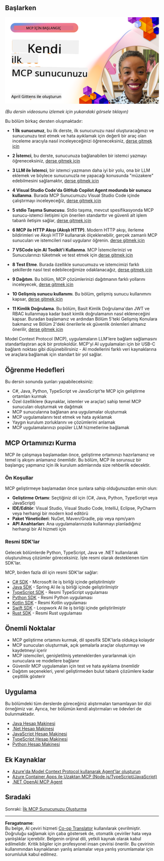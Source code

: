 <!--
CO_OP_TRANSLATOR_METADATA:
{
  "original_hash": "f400d87053221363769113c24f117248",
  "translation_date": "2025-10-06T23:04:23+00:00",
  "source_file": "03-GettingStarted/README.md",
  "language_code": "tr"
}
-->
## Başlarken  

[![İlk MCP Sunucunuzu Oluşturun](../../../translated_images/04.0ea920069efd979a0b2dad51e72c1df7ead9c57b3305796068a6cee1f0dd6674.tr.png)](https://youtu.be/sNDZO9N4m9Y)

_(Bu dersin videosunu izlemek için yukarıdaki görsele tıklayın)_

Bu bölüm birkaç dersten oluşmaktadır:

- **1 İlk sunucunuz**, bu ilk derste, ilk sunucunuzu nasıl oluşturacağınızı ve sunucunuzu test etmek ve hata ayıklamak için değerli bir araç olan inceleme aracıyla nasıl inceleyeceğinizi öğreneceksiniz, [derse gitmek için](01-first-server/README.md)

- **2 İstemci**, bu derste, sunucunuza bağlanabilen bir istemci yazmayı öğreneceksiniz, [derse gitmek için](02-client/README.md)

- **3 LLM ile İstemci**, bir istemci yazmanın daha iyi bir yolu, ona bir LLM eklemek ve böylece sunucunuzla ne yapacağı konusunda "müzakere" edebilmesini sağlamaktır, [derse gitmek için](03-llm-client/README.md)

- **4 Visual Studio Code'da GitHub Copilot Agent modunda bir sunucu kullanma**. Burada MCP Sunucumuzu Visual Studio Code içinde çalıştırmayı inceleyeceğiz, [derse gitmek için](04-vscode/README.md)

- **5 stdio Taşıma Sunucusu**. Stdio taşıma, mevcut spesifikasyonda MCP sunucu-istemci iletişimi için önerilen standarttır ve güvenli alt işlem tabanlı iletişim sağlar, [derse gitmek için](05-stdio-server/README.md)

- **6 MCP ile HTTP Akışı (Akışlı HTTP)**. Modern HTTP akışı, ilerleme bildirimleri ve Akışlı HTTP kullanarak ölçeklenebilir, gerçek zamanlı MCP sunucuları ve istemcileri nasıl uygulanır öğrenin. [derse gitmek için](06-http-streaming/README.md)

- **7 VSCode için AI Toolkit'i Kullanma**. MCP İstemcilerinizi ve Sunucularınızı tüketmek ve test etmek için [derse gitmek için](07-aitk/README.md)

- **8 Test Etme**. Burada özellikle sunucumuzu ve istemcimizi farklı şekillerde nasıl test edebileceğimize odaklanacağız, [derse gitmek için](08-testing/README.md)

- **9 Dağıtım**. Bu bölüm, MCP çözümlerinizi dağıtmanın farklı yollarını inceleyecek, [derse gitmek için](09-deployment/README.md)

- **10 Gelişmiş sunucu kullanımı**. Bu bölüm, gelişmiş sunucu kullanımını kapsar, [derse gitmek için](./10-advanced/README.md)

- **11 Kimlik Doğrulama**. Bu bölüm, Basit Kimlik Doğrulama'dan JWT ve RBAC kullanmaya kadar basit kimlik doğrulamanın nasıl ekleneceğini kapsar. Buradan başlamanız ve ardından Bölüm 5'teki Gelişmiş Konulara bakmanız ve Bölüm 2'deki önerilerle ek güvenlik önlemleri almanız önerilir, [derse gitmek için](./11-simple-auth/README.md)

Model Context Protocol (MCP), uygulamaların LLM'lere bağlam sağlamasını standartlaştıran açık bir protokoldür. MCP'yi AI uygulamaları için bir USB-C bağlantı noktası gibi düşünebilirsiniz - AI modellerini farklı veri kaynaklarına ve araçlara bağlamak için standart bir yol sağlar.

## Öğrenme Hedefleri

Bu dersin sonunda şunları yapabileceksiniz:

- C#, Java, Python, TypeScript ve JavaScript'te MCP için geliştirme ortamları kurmak
- Özel özelliklere (kaynaklar, istemler ve araçlar) sahip temel MCP sunucuları oluşturmak ve dağıtmak
- MCP sunucularına bağlanan ana uygulamalar oluşturmak
- MCP uygulamalarını test etmek ve hata ayıklamak
- Yaygın kurulum zorluklarını ve çözümlerini anlamak
- MCP uygulamalarınızı popüler LLM hizmetlerine bağlamak

## MCP Ortamınızı Kurma

MCP ile çalışmaya başlamadan önce, geliştirme ortamınızı hazırlamanız ve temel iş akışını anlamanız önemlidir. Bu bölüm, MCP ile sorunsuz bir başlangıç yapmanız için ilk kurulum adımlarında size rehberlik edecektir.

### Ön Koşullar

MCP geliştirmeye başlamadan önce şunlara sahip olduğunuzdan emin olun:

- **Geliştirme Ortamı**: Seçtiğiniz dil için (C#, Java, Python, TypeScript veya JavaScript)
- **IDE/Editör**: Visual Studio, Visual Studio Code, IntelliJ, Eclipse, PyCharm veya herhangi bir modern kod editörü
- **Paket Yöneticileri**: NuGet, Maven/Gradle, pip veya npm/yarn
- **API Anahtarları**: Ana uygulamalarınızda kullanmayı planladığınız herhangi bir AI hizmeti için

### Resmi SDK'lar

Gelecek bölümlerde Python, TypeScript, Java ve .NET kullanılarak oluşturulmuş çözümler göreceksiniz. İşte resmi olarak desteklenen tüm SDK'lar.

MCP, birden fazla dil için resmi SDK'lar sağlar:
- [C# SDK](https://github.com/modelcontextprotocol/csharp-sdk) - Microsoft ile iş birliği içinde geliştirilmiştir
- [Java SDK](https://github.com/modelcontextprotocol/java-sdk) - Spring AI ile iş birliği içinde geliştirilmiştir
- [TypeScript SDK](https://github.com/modelcontextprotocol/typescript-sdk) - Resmi TypeScript uygulaması
- [Python SDK](https://github.com/modelcontextprotocol/python-sdk) - Resmi Python uygulaması
- [Kotlin SDK](https://github.com/modelcontextprotocol/kotlin-sdk) - Resmi Kotlin uygulaması
- [Swift SDK](https://github.com/modelcontextprotocol/swift-sdk) - Loopwork AI ile iş birliği içinde geliştirilmiştir
- [Rust SDK](https://github.com/modelcontextprotocol/rust-sdk) - Resmi Rust uygulaması

## Önemli Noktalar

- MCP geliştirme ortamını kurmak, dil spesifik SDK'larla oldukça kolaydır
- MCP sunucuları oluşturmak, açık şemalarla araçlar oluşturmayı ve kaydetmeyi içerir
- MCP istemcileri, genişletilmiş yeteneklerden yararlanmak için sunuculara ve modellere bağlanır
- Güvenilir MCP uygulamaları için test ve hata ayıklama önemlidir
- Dağıtım seçenekleri, yerel geliştirmeden bulut tabanlı çözümlere kadar çeşitlilik gösterir

## Uygulama

Bu bölümdeki tüm derslerde göreceğiniz alıştırmaları tamamlayan bir dizi örneğimiz var. Ayrıca, her bölümün kendi alıştırmaları ve ödevleri de bulunmaktadır.

- [Java Hesap Makinesi](./samples/java/calculator/README.md)
- [.Net Hesap Makinesi](../../../03-GettingStarted/samples/csharp)
- [JavaScript Hesap Makinesi](./samples/javascript/README.md)
- [TypeScript Hesap Makinesi](./samples/typescript/README.md)
- [Python Hesap Makinesi](../../../03-GettingStarted/samples/python)

## Ek Kaynaklar

- [Azure'da Model Context Protocol kullanarak Agent'lar oluşturun](https://learn.microsoft.com/azure/developer/ai/intro-agents-mcp)
- [Azure Container Apps ile Uzaktan MCP (Node.js/TypeScript/JavaScript)](https://learn.microsoft.com/samples/azure-samples/mcp-container-ts/mcp-container-ts/)
- [.NET OpenAI MCP Agent](https://learn.microsoft.com/samples/azure-samples/openai-mcp-agent-dotnet/openai-mcp-agent-dotnet/)

## Sıradaki

Sonraki: [İlk MCP Sunucunuzu Oluşturma](01-first-server/README.md)

---

**Feragatname**:  
Bu belge, AI çeviri hizmeti [Co-op Translator](https://github.com/Azure/co-op-translator) kullanılarak çevrilmiştir. Doğruluğu sağlamak için çaba göstersek de, otomatik çeviriler hata veya yanlışlıklar içerebilir. Belgenin orijinal dili, yetkili kaynak olarak kabul edilmelidir. Kritik bilgiler için profesyonel insan çevirisi önerilir. Bu çevirinin kullanımından kaynaklanan yanlış anlamalar veya yanlış yorumlamalar için sorumluluk kabul edilmez.